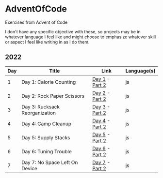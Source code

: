 # AdventOfCode

Exercises from Advent of Code

I don't have any specific objective with these, so projects may be in whatever language I feel like and might choose to emphasize whatever skill or aspect I feel like writing in as I do them.

## 2022

| Day | Title                          | Link                                                                                               | Language(s) |
| --- | ------------------------------ | -------------------------------------------------------------------------------------------------- | ----------- |
| 1   | Day 1: Calorie Counting        | [Day 1](https://adventofcode.com/2022/day/1) - [Part 2](https://adventofcode.com/2022/day/1#part2) | js          |
| 2   | Day 2: Rock Paper Scissors     | [Day 2](https://adventofcode.com/2022/day/2) - [Part 2](https://adventofcode.com/2022/day/2#part2) | js          |
| 3   | Day 3: Rucksack Reorganization | [Day 3](https://adventofcode.com/2022/day/3) - [Part 2](https://adventofcode.com/2022/day/3#part2) | js          |
| 4   | Day 4: Camp Cleanup            | [Day 4](https://adventofcode.com/2022/day/4) - [Part 2](https://adventofcode.com/2022/day/4#part2) | js          |
| 5   | Day 5: Supply Stacks           | [Day 5](https://adventofcode.com/2022/day/5) - [Part 2](https://adventofcode.com/2022/day/5#part2) | js          |
| 6   | Day 6: Tuning Trouble          | [Day 6](https://adventofcode.com/2022/day/6) - [Part 2](https://adventofcode.com/2022/day/6#part2) | js          |
| 7   | Day 7: No Space Left On Device | [Day 7](https://adventofcode.com/2022/day/7) - [Part 2](https://adventofcode.com/2022/day/7#part2) | js          |
